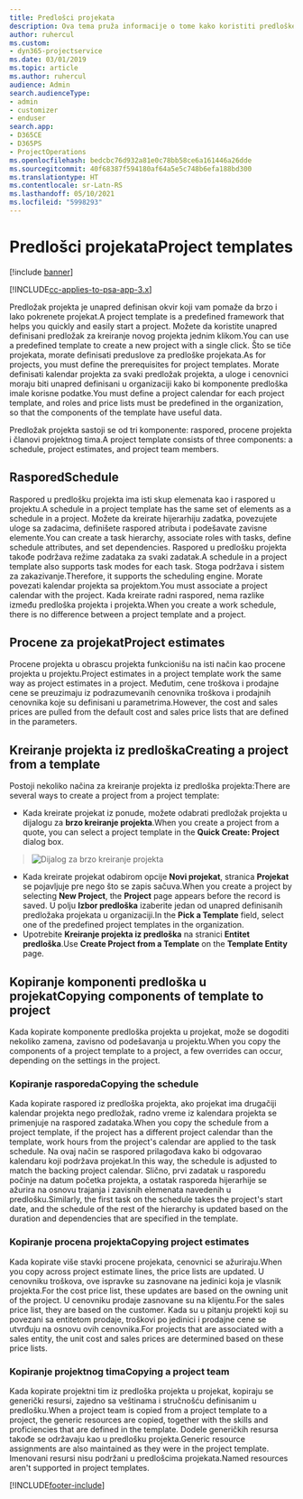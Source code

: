 ```yaml
---
title: Predlošci projekata
description: Ova tema pruža informacije o tome kako koristiti predloške projekta za brzo podešavanje projekta.
author: ruhercul
ms.custom:
- dyn365-projectservice
ms.date: 03/01/2019
ms.topic: article
ms.author: ruhercul
audience: Admin
search.audienceType:
- admin
- customizer
- enduser
search.app:
- D365CE
- D365PS
- ProjectOperations
ms.openlocfilehash: bedcbc76d932a81e0c78bb58ce6a161446a26dde
ms.sourcegitcommit: 40f68387f594180af64a5e5c748b6efa188bd300
ms.translationtype: HT
ms.contentlocale: sr-Latn-RS
ms.lasthandoff: 05/10/2021
ms.locfileid: "5998293"
---
```

# <a name="project-templates"></a><span data-ttu-id="615db-103">Predlošci projekata</span><span class="sxs-lookup"><span data-stu-id="615db-103">Project templates</span></span> 

[!include [banner](../includes/psa-now-project-operations.md)]

[!INCLUDE[cc-applies-to-psa-app-3.x](../includes/cc-applies-to-psa-app-3x.md)]

<span data-ttu-id="615db-104">Predložak projekta je unapred definisan okvir koji vam pomaže da brzo i lako pokrenete projekat.</span><span class="sxs-lookup"><span data-stu-id="615db-104">A project template is a predefined framework that helps you quickly and easily start a project.</span></span> <span data-ttu-id="615db-105">Možete da koristite unapred definisani predložak za kreiranje novog projekta jednim klikom.</span><span class="sxs-lookup"><span data-stu-id="615db-105">You can use a predefined template to create a new project with a single click.</span></span> <span data-ttu-id="615db-106">Što se tiče projekata, morate definisati preduslove za predloške projekata.</span><span class="sxs-lookup"><span data-stu-id="615db-106">As for projects, you must define the prerequisites for project templates.</span></span> <span data-ttu-id="615db-107">Morate definisati kalendar projekta za svaki predložak projekta, a uloge i cenovnici moraju biti unapred definisani u organizaciji kako bi komponente predloška imale korisne podatke.</span><span class="sxs-lookup"><span data-stu-id="615db-107">You must define a project calendar for each project template, and roles and price lists must be predefined in the organization, so that the components of the template have useful data.</span></span>

<span data-ttu-id="615db-108">Predložak projekta sastoji se od tri komponente: raspored, procene projekta i članovi projektnog tima.</span><span class="sxs-lookup"><span data-stu-id="615db-108">A project template consists of three components: a schedule, project estimates, and project team members.</span></span>

## <a name="schedule"></a><span data-ttu-id="615db-109">Raspored</span><span class="sxs-lookup"><span data-stu-id="615db-109">Schedule</span></span>

<span data-ttu-id="615db-110">Raspored u predlošku projekta ima isti skup elemenata kao i raspored u projektu.</span><span class="sxs-lookup"><span data-stu-id="615db-110">A schedule in a project template has the same set of elements as a schedule in a project.</span></span> <span data-ttu-id="615db-111">Možete da kreirate hijerarhiju zadatka, povezujete uloge sa zadacima, definišete raspored atributa i podešavate zavisne elemente.</span><span class="sxs-lookup"><span data-stu-id="615db-111">You can create a task hierarchy, associate roles with tasks, define schedule attributes, and set dependencies.</span></span> <span data-ttu-id="615db-112">Raspored u predlošku projekta takođe podržava režime zadataka za svaki zadatak.</span><span class="sxs-lookup"><span data-stu-id="615db-112">A schedule in a project template also supports task modes for each task.</span></span> <span data-ttu-id="615db-113">Stoga podržava i sistem za zakazivanje.</span><span class="sxs-lookup"><span data-stu-id="615db-113">Therefore, it supports the scheduling engine.</span></span> <span data-ttu-id="615db-114">Morate povezati kalendar projekta sa projektom.</span><span class="sxs-lookup"><span data-stu-id="615db-114">You must associate a project calendar with the project.</span></span> <span data-ttu-id="615db-115">Kada kreirate radni raspored, nema razlike između predloška projekta i projekta.</span><span class="sxs-lookup"><span data-stu-id="615db-115">When you create a work schedule, there is no difference between a project template and a project.</span></span>

## <a name="project-estimates"></a><span data-ttu-id="615db-116">Procene za projekat</span><span class="sxs-lookup"><span data-stu-id="615db-116">Project estimates</span></span>

<span data-ttu-id="615db-117">Procene projekta u obrascu projekta funkcionišu na isti način kao procene projekta u projektu.</span><span class="sxs-lookup"><span data-stu-id="615db-117">Project estimates in a project template work the same way as project estimates in a project.</span></span> <span data-ttu-id="615db-118">Međutim, cene troškova i prodajne cene se preuzimaju iz podrazumevanih cenovnika troškova i prodajnih cenovnika koje su definisani u parametrima.</span><span class="sxs-lookup"><span data-stu-id="615db-118">However, the cost and sales prices are pulled from the default cost and sales price lists that are defined in the parameters.</span></span>

## <a name="creating-a-project-from-a-template"></a><span data-ttu-id="615db-119">Kreiranje projekta iz predloška</span><span class="sxs-lookup"><span data-stu-id="615db-119">Creating a project from a template</span></span>
 
<span data-ttu-id="615db-120">Postoji nekoliko načina za kreiranje projekta iz predloška projekta:</span><span class="sxs-lookup"><span data-stu-id="615db-120">There are several ways to create a project from a project template:</span></span>

- <span data-ttu-id="615db-121">Kada kreirate projekat iz ponude, možete odabrati predložak projekta u dijalogu za **brzo kreiranje projekta**.</span><span class="sxs-lookup"><span data-stu-id="615db-121">When you create a project from a quote, you can select a project template in the **Quick Create: Project** dialog box.</span></span>

> ![Dijalog za brzo kreiranje projekta](media/project-11.png)

- <span data-ttu-id="615db-123">Kada kreirate projekat odabirom opcije **Novi projekat**, stranica **Projekat** se pojavljuje pre nego što se zapis sačuva.</span><span class="sxs-lookup"><span data-stu-id="615db-123">When you create a project by selecting **New Project**, the **Project** page appears before the record is saved.</span></span> <span data-ttu-id="615db-124">U polju **Izbor predloška** izaberite jedan od unapred definisanih predložaka projekata u organizaciji.</span><span class="sxs-lookup"><span data-stu-id="615db-124">In the **Pick a Template** field, select one of the predefined project templates in the organization.</span></span>
- <span data-ttu-id="615db-125">Upotrebite **Kreiranje projekta iz predloška** na stranici **Entitet predloška**.</span><span class="sxs-lookup"><span data-stu-id="615db-125">Use **Create Project from a Template** on the **Template Entity** page.</span></span>

## <a name="copying-components-of-template-to-project"></a><span data-ttu-id="615db-126">Kopiranje komponenti predloška u projekat</span><span class="sxs-lookup"><span data-stu-id="615db-126">Copying components of template to project</span></span>

<span data-ttu-id="615db-127">Kada kopirate komponente predloška projekta u projekat, može se dogoditi nekoliko zamena, zavisno od podešavanja u projektu.</span><span class="sxs-lookup"><span data-stu-id="615db-127">When you copy the components of a project template to a project, a few overrides can occur, depending on the settings in the project.</span></span>

### <a name="copying-the-schedule"></a><span data-ttu-id="615db-128">Kopiranje rasporeda</span><span class="sxs-lookup"><span data-stu-id="615db-128">Copying the schedule</span></span>

<span data-ttu-id="615db-129">Kada kopirate raspored iz predloška projekta, ako projekat ima drugačiji kalendar projekta nego predložak, radno vreme iz kalendara projekta se primenjuje na raspored zadataka.</span><span class="sxs-lookup"><span data-stu-id="615db-129">When you copy the schedule from a project template, if the project has a different project calendar than the template, work hours from the project's calendar are applied to the task schedule.</span></span> <span data-ttu-id="615db-130">Na ovaj način se raspored prilagođava kako bi odgovarao kalendaru koji podržava projekat.</span><span class="sxs-lookup"><span data-stu-id="615db-130">In this way, the schedule is adjusted to match the backing project calendar.</span></span> <span data-ttu-id="615db-131">Slično, prvi zadatak u rasporedu počinje na datum početka projekta, a ostatak rasporeda hijerarhije se ažurira na osnovu trajanja i zavisnih elemenata navedenih u predlošku.</span><span class="sxs-lookup"><span data-stu-id="615db-131">Similarly, the first task on the schedule takes the project's start date, and the schedule of the rest of the hierarchy is updated based on the duration and dependencies that are specified in the template.</span></span> 

### <a name="copying-project-estimates"></a><span data-ttu-id="615db-132">Kopiranje procena projekta</span><span class="sxs-lookup"><span data-stu-id="615db-132">Copying project estimates</span></span> 

<span data-ttu-id="615db-133">Kada kopirate više stavki procene projekata, cenovnici se ažuriraju.</span><span class="sxs-lookup"><span data-stu-id="615db-133">When you copy across project estimate lines, the price lists are updated.</span></span> <span data-ttu-id="615db-134">U cenovniku troškova, ove ispravke su zasnovane na jedinici koja je vlasnik projekta.</span><span class="sxs-lookup"><span data-stu-id="615db-134">For the cost price list, these updates are based on the owning unit of the project.</span></span> <span data-ttu-id="615db-135">U cenovniku prodaje zasnovane su na klijentu.</span><span class="sxs-lookup"><span data-stu-id="615db-135">For the sales price list, they are based on the customer.</span></span> <span data-ttu-id="615db-136">Kada su u pitanju projekti koji su povezani sa entitetom prodaje, troškovi po jedinici i prodajne cene se utvrđuju na osnovu ovih cenovnika.</span><span class="sxs-lookup"><span data-stu-id="615db-136">For projects that are associated with a sales entity, the unit cost and sales prices are determined based on these price lists.</span></span>

### <a name="copying-a-project-team"></a><span data-ttu-id="615db-137">Kopiranje projektnog tima</span><span class="sxs-lookup"><span data-stu-id="615db-137">Copying a project team</span></span>

<span data-ttu-id="615db-138">Kada kopirate projektni tim iz predloška projekta u projekat, kopiraju se generički resursi, zajedno sa veštinama i stručnošću definisanim u predlošku.</span><span class="sxs-lookup"><span data-stu-id="615db-138">When a project team is copied from a project template to a project, the generic resources are copied, together with the skills and proficiencies that are defined in the template.</span></span> <span data-ttu-id="615db-139">Dodele generičkih resursa takođe se održavaju kao u predlošku projekta.</span><span class="sxs-lookup"><span data-stu-id="615db-139">Generic resource assignments are also maintained as they were in the project template.</span></span> <span data-ttu-id="615db-140">Imenovani resursi nisu podržani u predlošcima projekata.</span><span class="sxs-lookup"><span data-stu-id="615db-140">Named resources aren't supported in project templates.</span></span>


[!INCLUDE[footer-include](../includes/footer-banner.md)]